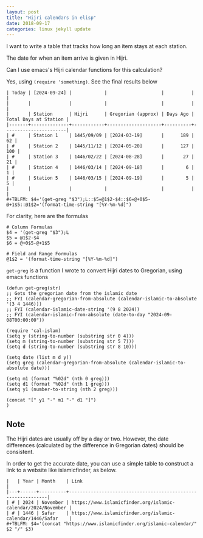 ```yaml
---
layout: post
title: "Hijri calendars in elisp"
date: 2018-09-17
categories: linux jekyll update
---
```

I want to write a table that tracks how long an item stays at each station.

The date for when an item arrive is given in Hijri.

Can I use emacs's Hijri calendar functions for this calculation?

Yes, using `(require 'something)`. See the final results below

```
| Today | [2024-09-24] |            |                    |          |                       |
|       |              |            |                    |          |                       |
|       | Station      | Hijri      | Gregorian (approx) | Days Ago | Total Days at Station |
|-------+--------------+------------+--------------------+----------+-----------------------|
| #     | Station 1    | 1445/09/09 | [2024-03-19]       |      189 |                    62 |
| #     | Station 2    | 1445/11/12 | [2024-05-20]       |      127 |                   100 |
| #     | Station 3    | 1446/02/22 | [2024-08-28]       |       27 |                    21 |
| #     | Station 4    | 1446/03/14 | [2024-09-18]       |        6 |                     1 |
| #     | Station 5    | 1446/03/15 | [2024-09-19]       |        5 |                     5 |
|       |              |            |                    |          |                       |
#+TBLFM: $4='(get-greg "$3");L::$5=@1$2-$4::$6=@+0$5-@+1$5::@1$2='(format-time-string "[%Y-%m-%d]")
```

For clarity, here are the formulas

``` elisp
# Column Formulas
$4 = '(get-greg "$3");L
$5 = @1$2-$4
$6 = @+0$5-@+1$5

# Field and Range Formulas
@1$2 = '(format-time-string "[%Y-%m-%d]")
```

`get-greg` is a function I wrote to convert Hijri dates to Gregorian, using emacs functions

``` elisp
(defun get-greg(str)
;; Gets the gregorian date from the islamic date
;; FYI (calendar-gregorian-from-absolute (calendar-islamic-to-absolute '(3 4 1446)))
;; FYI (calendar-islamic-date-string '(9 8 2024))
;; FYI (calendar-islamic-from-absolute (date-to-day "2024-09-08T00:00:00"))

(require 'cal-islam)
(setq y (string-to-number (substring str 0 4)))
(setq m (string-to-number (substring str 5 7)))
(setq d (string-to-number (substring str 8 10)))

(setq date (list m d y))
(setq greg (calendar-gregorian-from-absolute (calendar-islamic-to-absolute date)))

(setq m1 (format "%02d" (nth 0 greg)))
(setq d1 (format "%02d" (nth 1 greg)))
(setq y1 (number-to-string (nth 2 greg)))

(concat "[" y1 "-" m1 "-" d1 "]")
)    
```

## Note

The Hijri dates are usually off by a day or two. However, the date differences (calculated by the difference in Gregorian dates) should be consistent.


In order to get the accurate date, you can use a simple table to construct a link to a website like islamicfinder, as below.


```
|   | Year | Month    | Link                                                         |
|---+------+----------+--------------------------------------------------------------|
| # | 2024 | November | https://www.islamicfinder.org/islamic-calendar/2024/November |
| # | 1446 | Safar    | https://www.islamicfinder.org/islamic-calendar/1446/Safar    |
#+TBLFM: $4='(concat "https://www.islamicfinder.org/islamic-calendar/" $2 "/" $3)
```
